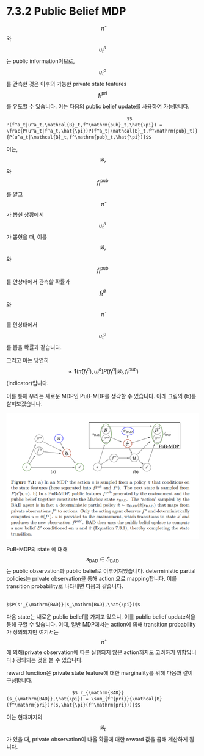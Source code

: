 # 7.3.2 Public Belief MDP

$$\hat{\pi}$$와 $$u^a_t$$는 public information이므로, $$u^a_t$$를 관측한 것은 이후의 가능한 private state features $$f^\mathrm{pri}_t$$를 유도할 수 있습니다. 이는 다음의 public belief update를 사용하여 가능합니다.

                                                $$ P(f^a_t|u^a_t,\mathcal{B}_t,f^\mathrm{pub}_t,\hat{\pi}) = \frac{P(u^a_t|f^a_t,\hat{\pi})P(f^a_t|\mathcal{B}_t,f^\mathrm{pub}_t)}{P(u^a_t|\mathcal{B}_t,f^\mathrm{pub}_t,\hat{\pi})}$$        

 이는, $$ \mathcal{B_t}$$와 $$f^\mathrm{pub}_t$$를 알고 $$\hat{\pi}$$가 뽑힌 상황에서$$u^a_t$$가 뽑혔을 때, 이를 $$ \mathcal{B_t}$$와 $$f^\mathrm{pub}_t$$를 안상태에서 관측할 확률과 $$f^a_t$$와 $$\hat{\pi}$$를 안상태에서 $$ u^a_t$$를 뽑을 확률과 같습니다.                     

그리고 이는 당연히 $$\propto \bm{1}(\hat{\pi}(f^a_t),u^a_t)P(f^a_t|\mathcal{B}_t,f^\mathrm{pub}_t)$$\(indicator\)입니다. 

이를 통해 우리는 새로운 MDP인 PuB-MDP를 생각할 수 있습니다. 아래 그림의 \(b\)를 살펴보겠습니다.

![](../../../.gitbook/assets/marl_21.png)

 PuB-MDP의 state 에 대해 $$s_{\mathrm{BAD}} \in S_{\mathrm{BAD}}$$는 public observation과 public belief로 이루어져있습니다. deterministic partial policies는 private observation을 통해 action 으로 mapping합니다. 이를 transition probability로 나타내면 다음과 같습니다.

                                                        $$P(s'_{\mathrm{BAD}}|s_\mathrm{BAD},\hat{\pi})$$

다음 state는 새로운 public belief를 가지고 있으니, 이를 public belief update식을 통해 구할 수 있습니다. 이때,  일반 MDP에서는 action에 의해 transition probability가 정의되지만 여기서는 $$ \hat{\pi}$$에 의해\(private observation에 따른 실행되지 않은 action까지도 고려하기 위함입니다.\) 정의되는 것을 볼 수 있습니다. 

 reward function은 private state feature에 대한 marginality를 위해 다음과 같이 구성합니다.

                            $$ r_{\mathrm{BAD}}(s_{\mathrm{BAD}},\hat{\pi}) = \sum_{f^{pri}}{\mathcal{B}(f^\mathrm{pri})r(s,\hat{\pi}(f^\mathrm{pri}))}$$

 이는 현재까지의 $$\mathcal{B}_t$$가 있을 때, private observation이 나올 확률에 대한 reward 값을 곱해 계산하게 됩니다. 

